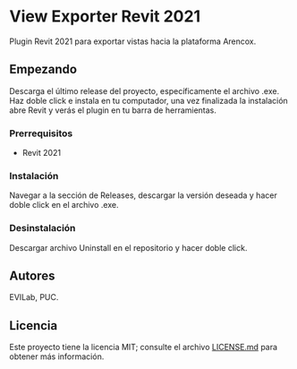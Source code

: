 # View Exporter Revit 2021

Plugin Revit 2021 para exportar vistas hacia la plataforma Arencox.

## Empezando

Descarga el último release del proyecto, específicamente el archivo .exe. Haz doble click e instala en tu computador, una vez finalizada la instalación abre Revit y verás el plugin en tu barra de herramientas.

### Prerrequisitos

- Revit 2021

### Instalación

Navegar a la sección de Releases, descargar la versión deseada y hacer doble click en el archivo .exe.

### Desinstalación

Descargar archivo Uninstall en el repositorio y hacer doble click.

## Autores

EVILab, PUC.

## Licencia

Este proyecto tiene la licencia MIT; consulte el archivo [LICENSE.md](LICENSE.md) para obtener más información.

